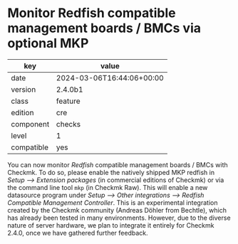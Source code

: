 [//]: # (werk v2)
# Monitor Redfish compatible management boards / BMCs via optional MKP

key        | value
---------- | ---
date       | 2024-03-06T16:44:06+00:00
version    | 2.4.0b1
class      | feature
edition    | cre
component  | checks
level      | 1
compatible | yes

You can now monitor _Redfish_ compatible management boards / BMCs with Checkmk.
To do so, please enable the natively shipped MKP redfish in _Setup --> Extension packages_ (in commercial editions of Checkmk) or via the command line tool `mkp` (in Checkmk Raw).
This will enable a new datasource program under _Setup --> Other integrations --> Redfish Compatible Management Controller_.
This is an experimental integration created by the Checkmk community (Andreas Döhler from Bechtle), which has already been tested in many environments.
However, due to the diverse nature of server hardware, we plan to integrate it entirely for Checkmk 2.4.0, once we have gathered further feedback.
